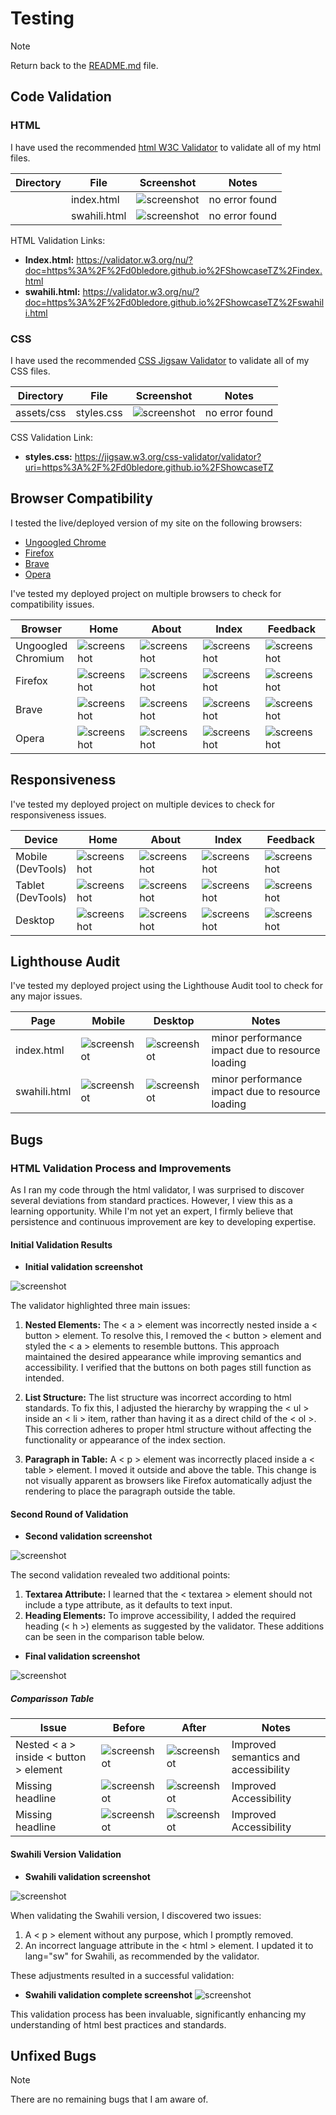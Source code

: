 # Testing

> [!NOTE]  
> Return back to the [README.md](README.md) file.

## Code Validation

### HTML

I have used the recommended [html W3C Validator](https://validator.w3.org) to validate all of my html files.

| Directory | File | Screenshot | Notes |
| --- | --- | --- | --- |
|  | index.html | ![screenshot](documentation/validation/html/index_validation_complete.png) | no error found |
|  | swahili.html | ![screenshot](documentation/validation/css/css_validation_complete.png) | no error found |

HTML Validation Links:

- **Index.html:** https://validator.w3.org/nu/?doc=https%3A%2F%2Fd0bledore.github.io%2FShowcaseTZ%2Findex.html
- **swahili.html:** https://validator.w3.org/nu/?doc=https%3A%2F%2Fd0bledore.github.io%2FShowcaseTZ%2Fswahili.html

### CSS

I have used the recommended [CSS Jigsaw Validator](https://jigsaw.w3.org/css-validator) to validate all of my CSS files.

| Directory | File | Screenshot | Notes |
| --- | --- | --- | --- |
| assets/css | styles.css | ![screenshot](documentation/validation/css/css_validation_complete.png) | no error found |

CSS Validation Link:

- **styles.css:** https://jigsaw.w3.org/css-validator/validator?uri=https%3A%2F%2Fd0bledore.github.io%2FShowcaseTZ

## Browser Compatibility

I tested the live/deployed version of my site on the following browsers: 

- [Ungoogled Chrome](https://www.techspot.com/downloads/7181-ungoogled-chromium.html)
- [Firefox](https://www.mozilla.org/firefox/download/)
- [Brave](https://brave.com/download)
- [Opera](https://www.opera.com/download)

I've tested my deployed project on multiple browsers to check for compatibility issues.

| Browser | Home | About | Index | Feedback | Notes |
| --- | --- | --- | --- | --- | --- |
| Ungoogled Chromium | ![screenshot](documentation/browsers/ungoogled_home.png) | ![screenshot](documentation/browsers/ungoogled_about.png) | ![screenshot](documentation/browsers/ungoogled_index.png) | ![screenshot](documentation/browsers/ungoogled_feedback.png) | Works as expected |
| Firefox | ![screenshot](documentation/browsers/firefox_home.png) | ![screenshot](documentation/browsers/firefox_about.png) | ![screenshot](documentation/browsers/firefox_index.png) | ![screenshot](documentation/browsers/firefox_feedback.png) | Works as expected |
| Brave | ![screenshot](documentation/browsers/brave_home.png) | ![screenshot](documentation/browsers/brave_about.png) | ![screenshot](documentation/browsers/brave_index.png) | ![screenshot](documentation/browsers/brave_feedback.png) | Works as expected |
| Opera | ![screenshot](documentation/browsers/opera_home.png) | ![screenshot](documentation/browsers/opera_about.png) | ![screenshot](documentation/browsers/opera_index.png) | ![screenshot](documentation/browsers/opera_feedback.png) | Works as expected |

## Responsiveness

I've tested my deployed project on multiple devices to check for responsiveness issues.

| Device | Home | About | Index | Feedback | Notes |
| --- | --- | --- | --- | --- | --- |
| Mobile (DevTools) | ![screenshot](documentation/responsiveness/mobile_home.png) | ![screenshot](documentation/responsiveness/mobile_about.png) | ![screenshot](documentation/responsiveness/mobile_index.png) | ![screenshot](documentation/responsiveness/mobile_feedback.png) | Works as expected |
| Tablet (DevTools) | ![screenshot](documentation/responsiveness/tablet_home.png) | ![screenshot](documentation/responsiveness/tablet_about.png) | ![screenshot](documentation/responsiveness/tablet_index.png) | ![screenshot](documentation/responsiveness/tablet_feedback.png) | Works as expected |
| Desktop | ![screenshot](documentation/responsiveness/desktop_home.png) | ![screenshot](documentation/responsiveness/desktop_about.png) | ![screenshot](documentation/responsiveness/desktop_index.png) | ![screenshot](documentation/responsiveness/desktop_feedback.png) | Works as expected |

## Lighthouse Audit

I've tested my deployed project using the Lighthouse Audit tool to check for any major issues.

| Page | Mobile | Desktop | Notes |
| --- | --- | --- | --- |
| index.html | ![screenshot](documentation/lighthouse/mobile_index.png) | ![screenshot](documentation/lighthouse/desktop_index.png) | minor performance impact due to resource loading |
| swahili.html | ![screenshot](documentation/lighthouse/mobile_swahili.png) | ![screenshot](documentation/lighthouse/desktop_swahili.png) | minor performance impact due to resource loading  | 

## Bugs

### HTML Validation Process and Improvements

As I ran my code through the html validator, I was surprised to discover several deviations from standard practices. However, I view this as a learning opportunity. While I'm not yet an expert, I firmly believe that persistence and continuous improvement are key to developing expertise.

#### Initial Validation Results

-  **Initial validation screenshot** 

![screenshot](documentation/validation/html/index_live.png) 

The validator highlighted three main issues: 

1. **Nested Elements:** The < a > element was incorrectly nested inside a < button > element. To resolve this, I removed the < button > element and styled the < a > elements to resemble buttons. This approach maintained the desired appearance while improving semantics and accessibility. I verified that the buttons on both pages still function as intended.

2. **List Structure:** The list structure was incorrect according to html standards. To fix this, I adjusted the hierarchy by wrapping the < ul > inside an < li > item, rather than having it as a direct child of the < ol >. This correction adheres to proper html structure without affecting the functionality or appearance of the index section.

3. **Paragraph in Table:** A < p > element was incorrectly placed inside a < table > element. I moved it outside and above the table. This change is not visually apparent as browsers like Firefox automatically adjust the rendering to place the paragraph outside the table.

#### Second Round of Validation

- **Second validation screenshot**

![screenshot](documentation/validation/html/index_live_2nd.png) 

The second validation revealed two additional points:

1. **Textarea Attribute:** I learned that the < textarea > element should not include a type attribute, as it defaults to text input.
2. **Heading Elements:** To improve accessibility, I added the required heading (< h >) elements as suggested by the validator. These additions can be seen in the comparison table below.

- **Final validation screenshot** 

![screenshot](documentation/validation/html/index_validation_complete.png)


##### Comparisson Table

| Issue | Before | After | Notes |
| --- | --- | --- | --- |
| Nested < a > inside < button > element | ![screenshot](documentation/validation/before_after/before_button.png) | ![screenshot](documentation/validation/before_after/after_button.png) | Improved semantics and accessibility|
| Missing headline | ![screenshot](documentation/validation/before_after/article_before.png) | ![screenshot](documentation/validation/before_after/article_after.png) | Improved Accessibility |
| Missing headline | ![screenshot](documentation/validation/before_after/copyright_before.png) | ![screenshot](documentation/validation/before_after/copyright_after.png) | Improved Accessibility |

#### Swahili Version Validation

- **Swahili validation screenshot**

![screenshot](documentation/validation/html/validating_swahili.png)

When validating the Swahili version, I discovered two issues: 

1. A < p > element without any purpose, which I promptly removed.
2. An incorrect language attribute in the < html > element. I updated it to lang="sw" for Swahili, as recommended by the validator.

These adjustments resulted in a successful validation:

- **Swahili validation complete screenshot**
![screenshot](documentation/validation/html/swahili_validation_complete.png)

This validation process has been invaluable, significantly enhancing my understanding of html best practices and standards.

## Unfixed Bugs

> [!NOTE]  
> There are no remaining bugs that I am aware of.

